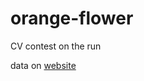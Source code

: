 # orange-flower
CV contest on the run

data on [website](https://ai-contest-static.xfyun.cn/2022/数据集/华南农业大学-基于可见光图像的柑橘花果梢识别挑战赛初赛公开数据.zip)
